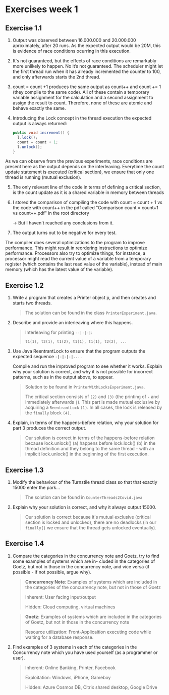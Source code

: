 # Exercises week 1

## Exercise 1.1

1. Output was observed between 16.000.000 and 20.000.000 aproximately, after 20 runs. As the expected output would be 20M, this is evidence of race conditions ocurring in this execution.

2. It's not guaranteed, but the effects of race conditions are remarkably more unlikely to happen. No it’s not guaranteed. The scheduler might let the first thread run when it has already incremented the counter to 100, and only afterwards starts the 2nd thread.

3. count = count +1 produces the same output as count++ and count += 1 (they compile to the same code).
All of these contain a temporary variable assignment for the calculation and a second assignment to assign the result to count. Therefore, none of these are atomic and behave exactly the same.

4. Introducing the Lock concept in the thread execution the expected output is always returned:
    ```java
    public void increment() {
      l.lock();
      count = count + 1;
      l.unlock();
    }
    ```
As we can observe from the previous experiments, race conditions are present here as the output depends on the interleaving.
Everytime the count update statement is executed (critical section), we ensure that only one thread is running (mutual exclusion).

5. The only relevant line of the code in terms of defining a critical section, is the count update as it is a shared variable in memory between threads

6. I stored the comparison of compiling the code with count = count + 1 vs the code with count++ in the pdf called "Comparison count = count+1 vs count++.pdf" in the root directory

    -> But I haven't reached any conclusions from it.

7. 	The output turns out to be negative for every test.

The compiler does several optimizations to the program to improve performance. This might result in reordering instructions to optimize performance. 
Processors also try to optimize things, for instance, a processor might read the current value of a variable from a temporary register
(which contains the last read value of the variable), instead of main memory (which has the latest value of the variable).
	

## Exercise 1.2

1. Write a program that creates a Printer object p, and then creates and starts two threads.
    
    > The solution can be found in the class `PrinterExperiment.java`.

2. Describe and provide an interleaving where this happens.

    > Interleaving for printing `--|-|-|`:
    > 
    >  `t1(1), t2(1), t1(2), t1(1), t1(1), t2(2), ...`
    
3. Use Java ReentrantLock to ensure that the program outputs the expected sequence `-|-|-|-|....`

    Compile and run the improved program to see whether it works. Explain why your solution is correct, and why it is not possible for incorrect patterns, such as in the output above, to appear.

    > Solution to be found in `PrinterWithLocksExperiment.java`.
    > 
    > The critical section consists of `(2)` and `(3)` (the printing of `-` and immediately afterwards `|`). This part is made mutual exclusive by acquiring a `ReentrantLock` `(1)`. In all cases, the lock is released by the `finally` block `(4)`.

4. Explain, in terms of the happens-before relation, why your solution for part 3 produces the correct output.

    > Our solution is correct in terms of the happens-before relation because lock.unlock() (a) happens before lock.lock() (b) in the thread definition and they belong to the same thread - with an implicit lock.unlock() in the beginning of the first execution.

## Exercise 1.3

1. Modify the behaviour of the Turnstile thread class so that that exactly 15000 enter the park...
    > The solution can be found in `CounterThreads2Covid.java`

2. Explain why your solution is correct, and why it always output 15000.

    > Our solution is correct because it's mutual exclusive (critical section is locked and unlocked), there are no deadlocks (in our `finally{}` we ensure that the thread gets unlocked eventually).

## Exercise 1.4

1. Compare the categories in the concurrency note and Goetz, try to find some examples of systems which are in- cluded in the categories of Goetz, but not in those in the concurrency note, and vice versa (if possible - if not possible, argue why).

    > **Concurrency Note**: Examples of systems which are included in the categories of the concurrency note, but not in those of Goetz
    >
    > Inherent: User facing input/output
    >
    > Hidden: Cloud computing, virtual machines
    
    > **Goetz**: Examples of systems which are included in the categories of Goetz, but not in those in the concurrency note
    >
    > Resource utilization: Front-Applicaition executing code while waiting for a database response.

2. Find examples of 3 systems in each of the categories in the Concurrency note which you have used yourself (as a programmer or user).

    > Inherent: Online Banking, Printer, Facebook
    >
    > Exploitation: Windows, iPhone, Gameboy
    >
    > Hidden: Azure Cosmos DB, Citrix shared desktop, Google Drive